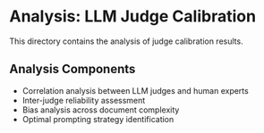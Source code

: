 # Analysis: LLM Judge Calibration

This directory contains the analysis of judge calibration results.

## Analysis Components
- Correlation analysis between LLM judges and human experts
- Inter-judge reliability assessment
- Bias analysis across document complexity
- Optimal prompting strategy identification